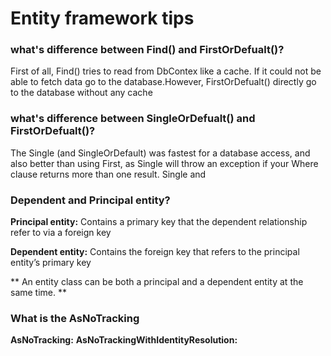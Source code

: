 # Entity framework tips

### what's difference between Find() and FirstOrDefualt()?

First of all, Find() tries to read from DbContex like a cache. If it could not be able to fetch data
go to the database.However, FirstOrDefualt() directly go to the database without any cache

### what's difference between SingleOrDefualt() and FirstOrDefualt()?

The Single (and SingleOrDefault) was fastest for a database access,
and also better than using First, as Single will throw an exception if your Where
clause returns more than one result. Single and


### Dependent and Principal entity?

**Principal entity:** Contains a primary key that the dependent relationship refer
to via a foreign key

**Dependent entity:** Contains the foreign key that refers to the principal entity’s
primary key

** An entity class can be both a principal and a dependent entity at the same time. **

### What is the AsNoTracking

**AsNoTracking:**
**AsNoTrackingWithIdentityResolution:**